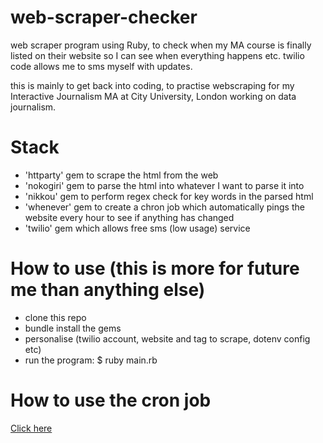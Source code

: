 # web-scraper-checker

web scraper program using Ruby, to check when my MA course is finally listed on their website so I can see when everything happens etc. twilio code allows me to sms myself with updates.

this is mainly to get back into coding, to practise webscraping for my Interactive Journalism MA at City University, London working on data journalism.

# Stack

* 'httparty' gem to scrape the html from the web
* 'nokogiri' gem to parse the html into whatever I want to parse it into
* 'nikkou' gem to perform regex check for key words in the parsed html
* 'whenever' gem to create a chron job which automatically pings the website every hour to see if anything has changed
* 'twilio' gem which allows free sms (low usage) service

# How to use (this is more for future me than anything else)

* clone this repo
* bundle install the gems
* personalise (twilio account, website and tag to scrape, dotenv config etc)
* run the program: $ ruby main.rb 

# How to use the cron job

[Click here](https://github.com/javan/whenever)


